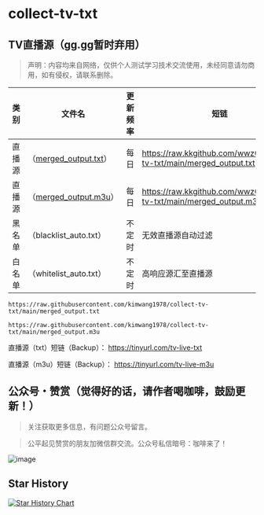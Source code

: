 # collect-tv-txt

## TV直播源（gg.gg暂时弃用）
> 声明：内容均来自网络，仅供个人测试学习技术交流使用，未经同意请勿商用，如有侵权，请联系删除。

| 类别  | 文件名  | 更新频率                                       | 短链 | 镜像   |
|-------|-------|------------------------------------------------|------------|------------|
|直播源| （[merged_output.txt](https://raw.kkgithub.com/wwz09/collect-tv-txt/main/merged_output.txt)） |每日 |https://raw.kkgithub.com/wwz09/collect-tv-txt/main/merged_output.txt| |
|直播源| （[merged_output.m3u](https://raw.kkgithub.com/wwz09/collect-tv-txt/main/merged_output.m3u)） |每日 |https://raw.kkgithub.com/wwz09/collect-tv-txt/main/merged_output.m3u| |
|黑名单| （blacklist_auto.txt） |  不定时 | 无效直播源自动过滤   | |
|白名单| （whitelist_auto.txt） |  不定时 | 高响应源汇至直播源   | |

```
https://raw.githubusercontent.com/kimwang1978/collect-tv-txt/main/merged_output.txt
```
```
https://raw.githubusercontent.com/kimwang1978/collect-tv-txt/main/merged_output.m3u
```
直播源（txt）短链（Backup）： https://tinyurl.com/tv-live-txt

直播源（m3u）短链（Backup）： https://tinyurl.com/tv-live-m3u


## 公众号・赞赏（觉得好的话，请作者喝咖啡，鼓励更新！）

> 关注获取更多信息，有问题公众号留言。

> 公平起见赞赏的朋友加微信群交流。公众号私信暗号：咖啡来了！

![image](./assets/Gongzhonghao+appreciate.png)

## Star History

[![Star History Chart](https://api.star-history.com/svg?repos=kimwang1978/collect-tv-txt&type=Date)](https://star-history.com/#kimwang1978/collect-tv-txt&Date)

